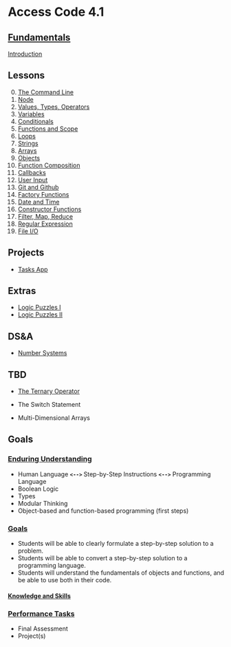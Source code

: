 # <b>Access Code 4.1</b>

## <b><u>Fundamentals</u></b>

[Introduction](lessons/intro/intro.md)

## Lessons

0. [The Command Line](lessons/terminal/terminal.md)
1. [Node](lessons/node/node.md)
2. [Values, Types, Operators](lessons/values/values.md)
3. [Variables](lessons/variables/variables.md)
4. [Conditionals](lessons/conditionals/conditionals.md)
5. [Functions and Scope](lessons/functions/functions.md)
6. [Loops](lessons/loops/loops.md)
7. [Strings](lessons/strings/strings.md)
8. [Arrays](lessons/arrays/arrays.md)
9. [Objects](lessons/objects/objects.md)
10. [Function Composition](lessons/function_composition/function_composition.md)
11. [Callbacks](lessons/callbacks/callbacks.md)
12. [User Input](lessons/user_input/user_input.md)
13. [Git and Github](lessons/git_and_github/git_and_github.md)
14. [Factory Functions](lessons/factory_functions/factory_functions.md)
15. [Date and Time](lessons/date_and_time/date_and_time.md)
16. [Constructor Functions](lessons/constructor_functions/constructor_functions.md)
17. [Filter, Map, Reduce](lessons/filter_map_reduce/filter_map_reduce.md)
18. [Regular Expression](lessons/regex/regex.md)
19. [File I/O](lessons/file/file.md)

## Projects

* [Tasks App](extras/tasks/tasks.md)

## Extras

* [Logic Puzzles I](extras/logic_puzzles/logic_puzzles_i.md)
* [Logic Puzzles II](extras/logic_puzzles/logic_puzzles_ii.md)

## DS&A

* [Number Systems](lessons/number_systems/number_systems.md)

## TBD

* [The Ternary Operator](extras/ternary_operator/ternary_operator.md)

* The Switch Statement
* Multi-Dimensional Arrays

## Goals

### <u>Enduring Understanding</u>

* Human Language <b>`<-->` </b>Step-by-Step Instructions <b>`<-->`</b> Programming Language
* Boolean Logic
* Types
* Modular Thinking
* Object-based and function-based programming (first steps)

### <u>Goals</u>

* Students will be able to clearly formulate a step-by-step solution to a problem.
* Students will be able to convert a step-by-step solution to a programming language.
* Students will understand the fundamentals of objects and functions, and be able to use both in their code.

#### <u>Knowledge and Skills</u>

### <u>Performance Tasks</u>

* Final Assessment
* Project(s)
